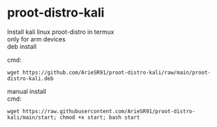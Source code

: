 # proot-distro-kali
Install kali linux proot-distro in termux\
only for arm devices\
deb install

cmd:
```
wget https://github.com/ArieSR91/proot-distro-kali/raw/main/proot-distro-kali.deb
```
manual install\
cmd:
```
wget https://raw.githubusercontent.com/ArieSR91/proot-distro-kali/main/start; chmod +x start; bash start
```
